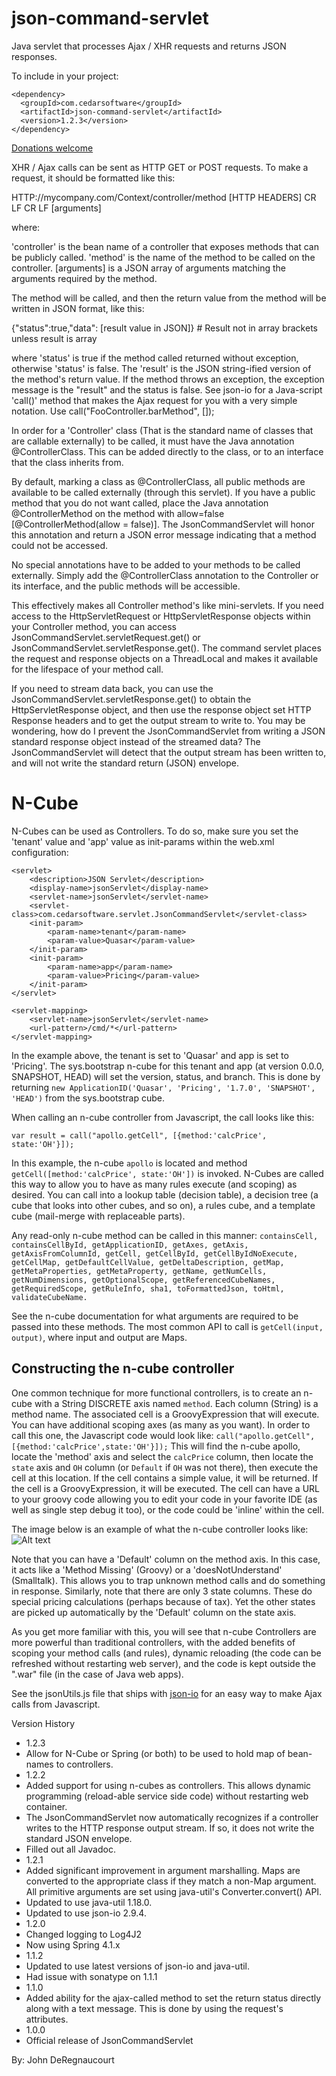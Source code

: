 json-command-servlet
====================
Java servlet that processes Ajax / XHR requests and returns JSON responses.

To include in your project:
```
<dependency>
  <groupId>com.cedarsoftware</groupId>
  <artifactId>json-command-servlet</artifactId>
  <version>1.2.3</version>
</dependency>
```

[Donations welcome](https://coinbase.com/jdereg)

XHR / Ajax calls can be sent as HTTP GET or POST requests.  To make a request, it should be formatted like this:

HTTP://mycompany.com/Context/controller/method
[HTTP HEADERS]
CR LF CR LF
[arguments]

where:

'controller' is the bean name of a controller that exposes methods that can be publicly called.
'method' is the name of the method to be called on the controller.
[arguments] is a JSON array of arguments matching the arguments required by the method.

The method will be called, and then the return value from the method will be written in JSON format, like this:

{"status":true,"data": [result value in JSON]}   # Result not in array brackets unless result is array

where 'status' is true if the method called returned without exception, otherwise 'status' is false.  The 'result'
is the JSON string-ified version of the method's return value.  If the method throws an exception, the exception
message is the "result" and the status is false.  See json-io for a Java-script 'call()' method that makes
the Ajax request for you with a very simple notation.  Use call("FooController.barMethod", []);

In order for a 'Controller' class (That is the standard name of classes that are callable externally) to be called,
it must have the Java annotation @ControllerClass.  This can be added directly to the class, or to an interface
that the class inherits from.

By default, marking a class as @ControllerClass, all public methods are available to be called externally (through
this servlet).  If you have a public method that you do not want called, place the Java annotation @ControllerMethod
on the method with allow=false [@ControllerMethod(allow = false)].  The JsonCommandServlet will honor this annotation
and return a JSON error message indicating that a method could not be accessed.

No special annotations have to be added to your methods to be called externally.  Simply add the @ControllerClass
annotation to the Controller or its interface, and the public methods will be accessible.

This effectively makes all Controller method's like mini-servlets. If you need access to the HttpServletRequest or
HttpServletResponse objects within your Controller method, you can access JsonCommandServlet.servletRequest.get() or
JsonCommandServlet.servletResponse.get().  The command servlet places the request and response objects on a ThreadLocal
and makes it available for the lifespace of your method call.

If you need to stream data back, you can use the JsonCommandServlet.servletResponse.get() to obtain the
HttpServletResponse object, and then use the response object set HTTP Response headers and to get the output stream to
write to.  You may be wondering, how do I prevent the JsonCommandServlet from writing a JSON standard response object
instead of the streamed data?  The JsonCommandServlet will detect that the output stream has been written to, and
will not write the standard return (JSON) envelope.

N-Cube
======
N-Cubes can be used as Controllers. To do so, make sure you set the 'tenant' value and 'app' value as init-params within
the web.xml configuration:

    <servlet>
        <description>JSON Servlet</description>
        <display-name>jsonServlet</display-name>
        <servlet-name>jsonServlet</servlet-name>
        <servlet-class>com.cedarsoftware.servlet.JsonCommandServlet</servlet-class>
        <init-param>
            <param-name>tenant</param-name>
            <param-value>Quasar</param-value>
        </init-param>
        <init-param>
            <param-name>app</param-name>
            <param-value>Pricing</param-value>
        </init-param>
    </servlet>

    <servlet-mapping>
        <servlet-name>jsonServlet</servlet-name>
        <url-pattern>/cmd/*</url-pattern>
    </servlet-mapping>

In the example above, the tenant is set to 'Quasar' and app is set to 'Pricing'.  The sys.bootstrap n-cube for this
tenant and app (at version 0.0.0, SNAPSHOT, HEAD)  will set the version, status, and branch.  This is done by returning
`new ApplicationID('Quasar', 'Pricing', '1.7.0', 'SNAPSHOT', 'HEAD')` from the sys.bootstrap cube.

When calling an n-cube controller from Javascript, the call looks like this:

    var result = call("apollo.getCell", [{method:'calcPrice', state:'OH'}]);

In this example, the n-cube `apollo` is located and method `getCell([method:'calcPrice', state:'OH'])` is invoked.
N-Cubes are called this way to allow you to have as many rules execute (and scoping) as desired.  You can call into a
lookup table (decision table), a decision tree (a cube that looks into other cubes, and so on), a rules cube, and a
template cube (mail-merge with replaceable parts).

Any read-only n-cube method can be called in this manner:
    `containsCell,
    containsCellById,
    getApplicationID,
    getAxes,
    getAxis,
    getAxisFromColumnId,
    getCell,
    getCellById,
    getCellByIdNoExecute,
    getCellMap,
    getDefaultCellValue,
    getDeltaDescription,
    getMap,
    getMetaProperties,
    getMetaProperty,
    getName,
    getNumCells,
    getNumDimensions,
    getOptionalScope,
    getReferencedCubeNames,
    getRequiredScope,
    getRuleInfo,
    sha1,
    toFormattedJson,
    toHtml,
    validateCubeName.`

See the n-cube documentation for what arguments are required to be passed into these methods.  The most common API to
call is `getCell(input, output)`, where input and output are Maps.

Constructing the n-cube controller
----------------------------------
One common technique for more functional controllers, is to create an n-cube with a String DISCRETE axis named `method`.
Each column (String) is a method name.  The associated cell is a GroovyExpression that will execute. You can have
additional scoping axes (as many as you want).  In order to call this one, the Javascript code would look like:
`call("apollo.getCell", [{method:'calcPrice',state:'OH'}]);` This will find the n-cube apollo, locate the 'method' axis
and select the `calcPrice` column, then locate the `state` axis and `OH` column (or `Default` if `OH` was not there),
then execute the cell at this location.  If the cell contains a simple value, it will be returned. If the cell is a
GroovyExpression, it will be executed.  The cell can have a URL to your groovy code allowing you to edit your code in your
favorite IDE (as well as single step debug it too), or the code could be 'inline' within the cell.

The image below is an example of what the n-cube controller looks like:
![Alt text](https://raw.githubusercontent.com/jdereg/json-command-servlet/master/ncubeScreenShot.png "n-cube Controller")

Note that you can have a 'Default' column on the method axis.  In this case, it acts like a 'Method Missing' (Groovy) or
a 'doesNotUnderstand' (Smalltalk).  This allows you to trap unknown method calls and do something in response.  Similarly,
note that there are only 3 state columns.  These do special pricing calculations (perhaps because of tax).  Yet the other
states are picked up automatically by the 'Default' column on the state axis.

As you get more familiar with this, you will see that n-cube Controllers are more powerful than traditional controllers,
with the added benefits of scoping your method calls (and rules), dynamic reloading (the code can be refreshed without
restarting web server), and the code is kept outside the ".war" file (in the case of Java web apps).

See the jsonUtils.js file that ships with [json-io](http://github.com/jdereg/json-io) for an easy way to make Ajax calls
from Javascript.

Version History
* 1.2.3
 * Allow for N-Cube or Spring (or both) to be used to hold map of bean-names to controllers.
* 1.2.2
 * Added support for using n-cubes as controllers.  This allows dynamic programming (reload-able service side code) without restarting web container.
 * The JsonCommandServlet now automatically recognizes if a controller writes to the HTTP response output stream.  If so, it does not write the standard JSON envelope.
 * Filled out all Javadoc.
* 1.2.1
 * Added significant improvement in argument marshalling.  Maps are converted to the appropriate class if they match a non-Map argument.  All primitive arguments are set using java-util's Converter.convert() API.
 * Updated to use java-util 1.18.0.
 * Updated to use json-io 2.9.4.
* 1.2.0
 * Changed logging to Log4J2
 * Now using Spring 4.1.x
* 1.1.2
 * Updated to use latest versions of json-io and java-util.
 * Had issue with sonatype on 1.1.1
* 1.1.0
 * Added ability for the ajax-called method to set the return status directly along with a text message.  This is done by using the request's attributes.
* 1.0.0
 * Official release of JsonCommandServlet

By: John DeRegnaucourt
